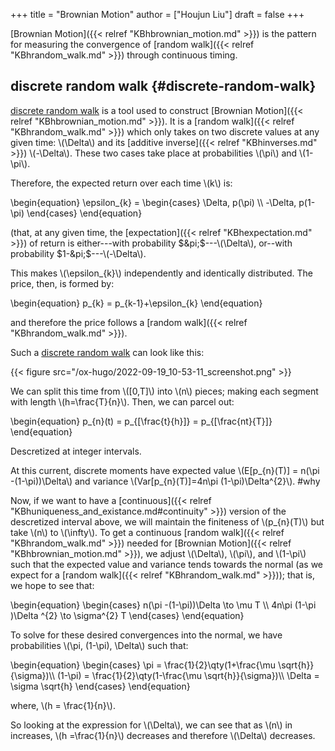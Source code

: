 +++
title = "Brownian Motion"
author = ["Houjun Liu"]
draft = false
+++

[Brownian Motion]({{< relref "KBhbrownian_motion.md" >}}) is the pattern for measuring the convergence of [random walk]({{< relref "KBhrandom_walk.md" >}}) through continuous timing.


## discrete random walk {#discrete-random-walk}

[discrete random walk](#discrete-random-walk) is a tool used to construct [Brownian Motion]({{< relref "KBhbrownian_motion.md" >}}). It is a [random walk]({{< relref "KBhrandom_walk.md" >}}) which only takes on two discrete values at any given time: \\(\Delta\\) and its [additive inverse]({{< relref "KBhinverses.md" >}}) \\(-\Delta\\). These two cases take place at probabilities \\(\pi\\) and \\(1-\pi\\).

Therefore, the expected return over each time \\(k\\) is:

\begin{equation}
\epsilon\_{k} = \begin{cases}
\Delta, p(\pi) \\\\
-\Delta, p(1-\pi)
\end{cases}
\end{equation}

(that, at any given time, the [expectation]({{< relref "KBhexpectation.md" >}}) of return is either---with probability $&pi;$---\\(\Delta\\), or--with probability $1-&pi;$---\\(-\Delta\\).

This makes \\(\epsilon\_{k}\\) independently and identically distributed. The price, then, is formed by:

\begin{equation}
p\_{k} = p\_{k-1}+\epsilon\_{k}
\end{equation}

and therefore the price follows a [random walk]({{< relref "KBhrandom_walk.md" >}}).

Such a [discrete random walk](#discrete-random-walk) can look like this:

{{< figure src="/ox-hugo/2022-09-19_10-53-11_screenshot.png" >}}

We can split this time from \\([0,T]\\) into \\(n\\) pieces; making each segment with length \\(h=\frac{T}{n}\\). Then, we can parcel out:

\begin{equation}
p\_{n}(t) = p\_{[\frac{t}{h}]} = p\_{[\frac{nt}{T}]}
\end{equation}

Descretized at integer intervals.

At this current, discrete moments have expected value \\(E[p\_{n}(T)] = n(\pi -(1-\pi))\Delta\\) and variance \\(Var[p\_{n}(T)]=4n\pi (1-\pi)\Delta^{2}\\). #why

Now, if we want to have a [continuous]({{< relref "KBhuniqueness_and_existance.md#continuity" >}}) version of the descretized interval above, we will maintain the finiteness of \\(p\_{n}(T)\\) but take \\(n\\) to \\(\infty\\). To get a continuous [random walk]({{< relref "KBhrandom_walk.md" >}}) needed for [Brownian Motion]({{< relref "KBhbrownian_motion.md" >}}), we adjust \\(\Delta\\), \\(\pi\\), and \\(1-\pi\\) such that the expected value and variance tends towards the normal (as we expect for a [random walk]({{< relref "KBhrandom_walk.md" >}})); that is, we hope to see that:

\begin{equation}
\begin{cases}
n(\pi -(1-\pi))\Delta \to \mu T \\\\
4n\pi (1-\pi )\Delta ^{2} \to \sigma^{2} T
\end{cases}
\end{equation}

To solve for these desired convergences into the normal, we have probabilities \\(\pi, (1-\pi), \Delta\\) such that:

\begin{equation}
\begin{cases}
\pi = \frac{1}{2}\qty(1+\frac{\mu \sqrt{h}}{\sigma})\\\\
(1-\pi) = \frac{1}{2}\qty(1-\frac{\mu \sqrt{h}}{\sigma})\\\\
\Delta = \sigma \sqrt{h}
\end{cases}
\end{equation}

where, \\(h = \frac{1}{n}\\).

So looking at the expression for \\(\Delta\\), we can see that as \\(n\\) in increases, \\(h =\frac{1}{n}\\) decreases and therefore \\(\Delta\\) decreases.
